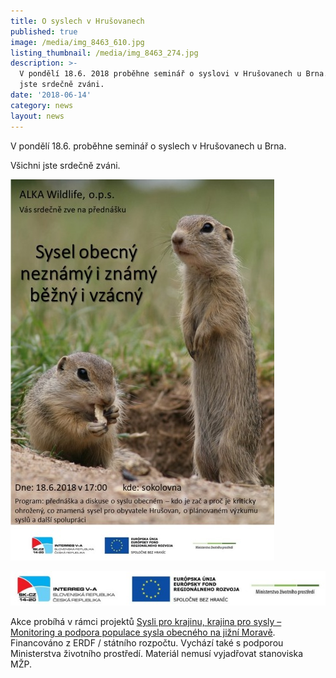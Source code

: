 ```yaml
---
title: O syslech v Hrušovanech
published: true
image: /media/img_8463_610.jpg
listing_thumbnail: /media/img_8463_274.jpg
description: >-
  V pondělí 18.6. 2018 proběhne seminář o syslovi v Hrušovanech u Brna. Všichni
  jste srdečně zváni.
date: '2018-06-14'
category: news
layout: news
---
```

V pondělí 18.6. proběhne seminář o syslech v Hrušovanech u Brna. 

Všichni jste srdečně zváni. 

![null](/media/pozvanka_hrusovany_610.jpg)

![](/media/logo_irrva-a-mzp_lezato_610.jpg)

Akce probíhá v rámci projektů [Sysli pro krajinu, krajina pro sysly – Monitoring a podpora populace sysla obecného na jižní Moravě](/o-nas/projekty/sysli-pro-krajinu-krajina-pro-sysly). Financováno z ERDF / státního rozpočtu. Vychází také s podporou Ministerstva životního prostředí. Materiál nemusí vyjadřovat stanoviska MŽP.
